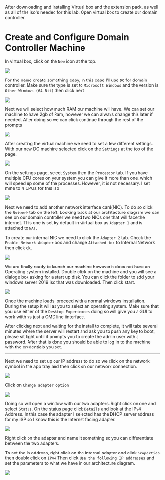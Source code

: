 After downloading and installing Virtual box and the extension pack, as well as all of the iso's needed for this lab. Open virtual box to create our domain controller.

# Create and Configure Domain Controller Machine

In virtual box, click on the `New` icon at the top.

![](Images/2023-03-05-16-14-05.png)

For the name create something easy, in this case I'll use `DC` for domain controller. Make sure the type is set to `Microsoft Windows` and the version is `Other Windows (64-Bit)` then click next

![](Images/2023-03-05-16-17-20.png)

Next we will select how much RAM our machine will have. We can set our machine to have 2gb of Ram, however we can always change this later if needed. After doing so we can click continue through the rest of the prompts

![](Images/2023-03-05-16-19-59.png)


After creating the virtual machine we need to set a few different settings. With our new DC machine selected click on the `Settings` at the top of the page.

![](Images/2023-03-05-16-22-38.png)

On the settings page, select `System` then the `Processor` tab.
If you have multiple CPU cores on your system you can give it more than one, which will speed up some of the processes. However, it is not necessary. I set mine to 4 CPUs for this lab

![](Images/2023-03-05-16-29-36.png)

Next we need to add another network interface card(NIC). To do so click the `Network` tab on the left. Looking back at our architecture diagram we can see on our domain controller we need two NICs one that will face the internet. This one is set by default in viirtual box as `Adapter 1` and is attached to `NAT`.

To create our internal NIC we need to click the `Adapter 2` tab. Check the `Enable Network Adapter` box and change `Attached to:` to Internal Network then click ok.

![](Images/2023-03-05-16-36-28.png)

We are finally ready to launch our machine however it does not have an Operating system installed. Double click on the machine and you will see a dialoge box asking for a start up disk. You can click the folder to add your windows server 2019 iso that was downloaded. Then click start.

![](Images/2023-03-05-16-41-27.png)

Once the machine loads, proceed with a normal windows installation. During the setup it will as you to select an operating system. Make sure that you use either of the `Desktop Experiences` doing so will give you a GUI to work wiith vs just a CMD line iinterface. 

After clicking next and waiting for the install to complete, it will take several minutes where the server will restart and ask you to push any key to boot, please sit tight until it prompts you to create the admin user with a password. After that is done you should be able to log in to the machine with the credentials you set.

---

Next we need to set up our IP address to do so we click on the network symbol in the app tray and then click on our network connection.

![](Images/2023-03-05-17-10-55.png)

Click on `Change adapter option`

![](Images/2023-03-05-17-12-08.png)

Doing so will open a window with our two adapters. Right click on one and select `Status`. On the status page click `Details` and look at the IPv4 Address. In this case the adapter I selected has the DHCP server address for my ISP so I know this is the Internet facing adapter. 

![](Images/2023-03-05-17-16-21.png)

Right click on the adapter and name it something so you can differentiate between the two adapters.

To set the Ip address, right click on the internal adapter and click `properties` then double click on `IPv4` Then click `Use the following IP addresses` and set the parameters to what we have in our architecture diagram. 

![](Images/2023-03-05-17-28-12.png)

